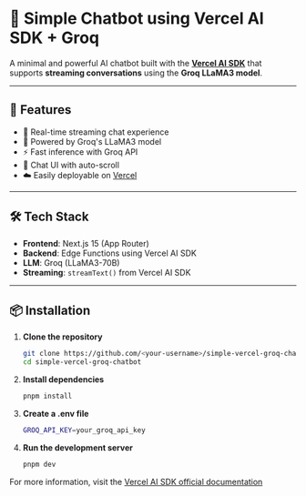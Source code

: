 # 🧠 Simple Chatbot using Vercel AI SDK + Groq

A minimal and powerful AI chatbot built with the **[Vercel AI SDK](https://sdk.vercel.ai)** that supports **streaming conversations** using the **Groq LLaMA3 model**.

---

## 🚀 Features

- 🔁 Real-time streaming chat experience  
- 🧠 Powered by Groq's LLaMA3 model  
- ⚡ Fast inference with Groq API  
- 💬 Chat UI with auto-scroll  
- ☁️ Easily deployable on [Vercel](https://vercel.com)

---

## 🛠️ Tech Stack

- **Frontend**: Next.js 15 (App Router)  
- **Backend**: Edge Functions using Vercel AI SDK  
- **LLM**: Groq (LLaMA3-70B)  
- **Streaming**: `streamText()` from Vercel AI SDK

---

## 📦 Installation

1. **Clone the repository**
   
   ```bash
   git clone https://github.com/<your-username>/simple-vercel-groq-chatbot.git
   cd simple-vercel-groq-chatbot
   ```
   
2. **Install dependencies**

   ```bash
   pnpm install
   ```

3. **Create a .env file**

   ```bash
   GROQ_API_KEY=your_groq_api_key
   ```

4. **Run the development server**

   ```bash
   pnpm dev
   ```
   
For more information, visit the [Vercel AI SDK official documentation](https://ai-sdk.dev/)
